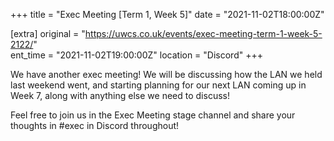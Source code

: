 +++
title = "Exec Meeting [Term 1, Week 5]"
date = "2021-11-02T18:00:00Z"

[extra]
original = "https://uwcs.co.uk/events/exec-meeting-term-1-week-5-2122/"    
ent_time = "2021-11-02T19:00:00Z"
location = "Discord"
+++

We have another exec meeting\! We will be discussing how the LAN we held last weekend went, and starting planning for our next LAN coming up in Week 7, along with anything else we need to discuss\!

Feel free to join us in the Exec Meeting stage channel and share your thoughts in \#exec in Discord throughout\!

